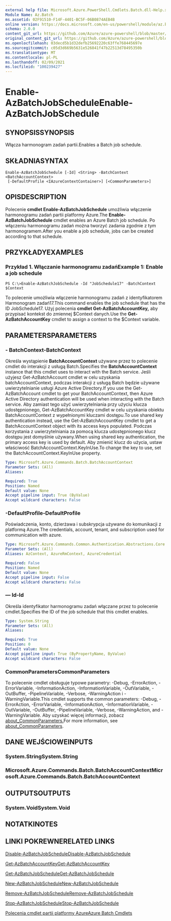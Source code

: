 ```yaml
---
external help file: Microsoft.Azure.PowerShell.Cmdlets.Batch.dll-Help.xml
Module Name: Az.Batch
ms.assetid: 02F91510-F14F-4401-BC5F-06B0874AEB4B
online version: https://docs.microsoft.com/en-us/powershell/module/az.batch/enable-azbatchjobschedule
schema: 2.0.0
content_git_url: https://github.com/Azure/azure-powershell/blob/master/src/Batch/Batch/help/Enable-AzBatchJobSchedule.md
original_content_git_url: https://github.com/Azure/azure-powershell/blob/master/src/Batch/Batch/help/Enable-AzBatchJobSchedule.md
ms.openlocfilehash: 03decd5b1d32defb25692220c63ffe768445697e
ms.sourcegitcommit: c05d3d669b5631e526841f47b22513d78495350b
ms.translationtype: MT
ms.contentlocale: pl-PL
ms.lasthandoff: 02/09/2021
ms.locfileid: "100239427"
---
```

# <span data-ttu-id="a2c59-101">Enable-AzBatchJobSchedule</span><span class="sxs-lookup"><span data-stu-id="a2c59-101">Enable-AzBatchJobSchedule</span></span>

## <span data-ttu-id="a2c59-102">SYNOPSIS</span><span class="sxs-lookup"><span data-stu-id="a2c59-102">SYNOPSIS</span></span>
<span data-ttu-id="a2c59-103">Włącza harmonogram zadań partii.</span><span class="sxs-lookup"><span data-stu-id="a2c59-103">Enables a Batch job schedule.</span></span>

## <span data-ttu-id="a2c59-104">SKŁADNIA</span><span class="sxs-lookup"><span data-stu-id="a2c59-104">SYNTAX</span></span>

```
Enable-AzBatchJobSchedule [-Id] <String> -BatchContext <BatchAccountContext>
 [-DefaultProfile <IAzureContextContainer>] [<CommonParameters>]
```

## <span data-ttu-id="a2c59-105">OPIS</span><span class="sxs-lookup"><span data-stu-id="a2c59-105">DESCRIPTION</span></span>
<span data-ttu-id="a2c59-106">Polecenie **cmdlet Enable-AzBatchJobSchedule** umożliwia włączenie harmonogramu zadań partii platformy Azure.</span><span class="sxs-lookup"><span data-stu-id="a2c59-106">The **Enable-AzBatchJobSchedule** cmdlet enables an Azure Batch job schedule.</span></span>
<span data-ttu-id="a2c59-107">Po włączeniu harmonogramu zadań można tworzyć zadania zgodnie z tym harmonogramem.</span><span class="sxs-lookup"><span data-stu-id="a2c59-107">After you enable a job schedule, jobs can be created according to that schedule.</span></span>

## <span data-ttu-id="a2c59-108">PRZYKŁADY</span><span class="sxs-lookup"><span data-stu-id="a2c59-108">EXAMPLES</span></span>

### <span data-ttu-id="a2c59-109">Przykład 1. Włączanie harmonogramu zadań</span><span class="sxs-lookup"><span data-stu-id="a2c59-109">Example 1: Enable a job schedule</span></span>
```
PS C:\>Enable-AzBatchJobSchedule -Id "JobSchedule17" -BatchContext $Context
```

<span data-ttu-id="a2c59-110">To polecenie umożliwia włączenie harmonogramu zadań z identyfikatorem Harmonogram zadań17.</span><span class="sxs-lookup"><span data-stu-id="a2c59-110">This command enables the job schedule that has the ID JobSchedule17.</span></span>
<span data-ttu-id="a2c59-111">Użyj polecenia **cmdlet Get-AzBatchAccountKey,** aby przypisać kontekst do zmiennej $Context danych.</span><span class="sxs-lookup"><span data-stu-id="a2c59-111">Use the **Get-AzBatchAccountKey** cmdlet to assign a context to the $Context variable.</span></span>

## <span data-ttu-id="a2c59-112">PARAMETERS</span><span class="sxs-lookup"><span data-stu-id="a2c59-112">PARAMETERS</span></span>

### <span data-ttu-id="a2c59-113">- BatchContext</span><span class="sxs-lookup"><span data-stu-id="a2c59-113">-BatchContext</span></span>
<span data-ttu-id="a2c59-114">Określa wystąpienie **BatchAccountContext** używane przez to polecenie cmdlet do interakcji z usługą Batch.</span><span class="sxs-lookup"><span data-stu-id="a2c59-114">Specifies the **BatchAccountContext** instance that this cmdlet uses to interact with the Batch service.</span></span>
<span data-ttu-id="a2c59-115">Jeśli użyjesz Get-AzBatchAccount cmdlet w celu uzyskania batchAccountContext, podczas interakcji z usługą Batch będzie używane uwierzytelnianie usługi Azure Active Directory.</span><span class="sxs-lookup"><span data-stu-id="a2c59-115">If you use the Get-AzBatchAccount cmdlet to get your BatchAccountContext, then Azure Active Directory authentication will be used when interacting with the Batch service.</span></span> <span data-ttu-id="a2c59-116">Aby zamiast tego użyć uwierzytelniania przy użyciu klucza udostępnionego, Get-AzBatchAccountKey cmdlet w celu uzyskania obiektu BatchAccountContext z wypełnionymi kluczami dostępu.</span><span class="sxs-lookup"><span data-stu-id="a2c59-116">To use shared key authentication instead, use the Get-AzBatchAccountKey cmdlet to get a BatchAccountContext object with its access keys populated.</span></span> <span data-ttu-id="a2c59-117">Podczas korzystania z uwierzytelniania za pomocą klucza udostępnionego klucz dostępu jest domyślnie używany.</span><span class="sxs-lookup"><span data-stu-id="a2c59-117">When using shared key authentication, the primary access key is used by default.</span></span> <span data-ttu-id="a2c59-118">Aby zmienić klucz do użycia, ustaw właściwość BatchAccountContext.KeyInUse.</span><span class="sxs-lookup"><span data-stu-id="a2c59-118">To change the key to use, set the BatchAccountContext.KeyInUse property.</span></span>

```yaml
Type: Microsoft.Azure.Commands.Batch.BatchAccountContext
Parameter Sets: (All)
Aliases:

Required: True
Position: Named
Default value: None
Accept pipeline input: True (ByValue)
Accept wildcard characters: False
```

### <span data-ttu-id="a2c59-119">-DefaultProfile</span><span class="sxs-lookup"><span data-stu-id="a2c59-119">-DefaultProfile</span></span>
<span data-ttu-id="a2c59-120">Poświadczenia, konto, dzierżawa i subskrypcja używane do komunikacji z platformą Azure.</span><span class="sxs-lookup"><span data-stu-id="a2c59-120">The credentials, account, tenant, and subscription used for communication with azure.</span></span>

```yaml
Type: Microsoft.Azure.Commands.Common.Authentication.Abstractions.Core.IAzureContextContainer
Parameter Sets: (All)
Aliases: AzContext, AzureRmContext, AzureCredential

Required: False
Position: Named
Default value: None
Accept pipeline input: False
Accept wildcard characters: False
```

### <span data-ttu-id="a2c59-121">— Id</span><span class="sxs-lookup"><span data-stu-id="a2c59-121">-Id</span></span>
<span data-ttu-id="a2c59-122">Określa identyfikator harmonogramu zadań włączane przez to polecenie cmdlet.</span><span class="sxs-lookup"><span data-stu-id="a2c59-122">Specifies the ID of the job schedule that this cmdlet enables.</span></span>

```yaml
Type: System.String
Parameter Sets: (All)
Aliases:

Required: True
Position: 0
Default value: None
Accept pipeline input: True (ByPropertyName, ByValue)
Accept wildcard characters: False
```

### <span data-ttu-id="a2c59-123">CommonParameters</span><span class="sxs-lookup"><span data-stu-id="a2c59-123">CommonParameters</span></span>
<span data-ttu-id="a2c59-124">To polecenie cmdlet obsługuje typowe parametry: -Debug, -ErrorAction, -ErrorVariable, -InformationAction, -InformationVariable, -OutVariable, -OutBuffer, -PipelineVariable, -Verbose, -WarningAction i -WarningVariable.</span><span class="sxs-lookup"><span data-stu-id="a2c59-124">This cmdlet supports the common parameters: -Debug, -ErrorAction, -ErrorVariable, -InformationAction, -InformationVariable, -OutVariable, -OutBuffer, -PipelineVariable, -Verbose, -WarningAction, and -WarningVariable.</span></span> <span data-ttu-id="a2c59-125">Aby uzyskać więcej informacji, zobacz [about_CommonParameters.](http://go.microsoft.com/fwlink/?LinkID=113216)</span><span class="sxs-lookup"><span data-stu-id="a2c59-125">For more information, see [about_CommonParameters](http://go.microsoft.com/fwlink/?LinkID=113216).</span></span>

## <span data-ttu-id="a2c59-126">DANE WEJŚCIOWE</span><span class="sxs-lookup"><span data-stu-id="a2c59-126">INPUTS</span></span>

### <span data-ttu-id="a2c59-127">System.String</span><span class="sxs-lookup"><span data-stu-id="a2c59-127">System.String</span></span>

### <span data-ttu-id="a2c59-128">Microsoft.Azure.Commands.Batch.BatchAccountContext</span><span class="sxs-lookup"><span data-stu-id="a2c59-128">Microsoft.Azure.Commands.Batch.BatchAccountContext</span></span>

## <span data-ttu-id="a2c59-129">OUTPUTS</span><span class="sxs-lookup"><span data-stu-id="a2c59-129">OUTPUTS</span></span>

### <span data-ttu-id="a2c59-130">System.Void</span><span class="sxs-lookup"><span data-stu-id="a2c59-130">System.Void</span></span>

## <span data-ttu-id="a2c59-131">NOTATKI</span><span class="sxs-lookup"><span data-stu-id="a2c59-131">NOTES</span></span>

## <span data-ttu-id="a2c59-132">LINKI POKREWNE</span><span class="sxs-lookup"><span data-stu-id="a2c59-132">RELATED LINKS</span></span>

[<span data-ttu-id="a2c59-133">Disable-AzBatchJobSchedule</span><span class="sxs-lookup"><span data-stu-id="a2c59-133">Disable-AzBatchJobSchedule</span></span>](./Disable-AzBatchJobSchedule.md)

[<span data-ttu-id="a2c59-134">Get-AzBatchAccountKey</span><span class="sxs-lookup"><span data-stu-id="a2c59-134">Get-AzBatchAccountKey</span></span>](./Get-AzBatchAccountKey.md)

[<span data-ttu-id="a2c59-135">Get-AzBatchJobSchedule</span><span class="sxs-lookup"><span data-stu-id="a2c59-135">Get-AzBatchJobSchedule</span></span>](./Get-AzBatchJobSchedule.md)

[<span data-ttu-id="a2c59-136">New-AzBatchJobSchedule</span><span class="sxs-lookup"><span data-stu-id="a2c59-136">New-AzBatchJobSchedule</span></span>](./New-AzBatchJobSchedule.md)

[<span data-ttu-id="a2c59-137">Remove-AzBatchJobSchedule</span><span class="sxs-lookup"><span data-stu-id="a2c59-137">Remove-AzBatchJobSchedule</span></span>](./Remove-AzBatchJobSchedule.md)

[<span data-ttu-id="a2c59-138">Stop-AzBatchJobSchedule</span><span class="sxs-lookup"><span data-stu-id="a2c59-138">Stop-AzBatchJobSchedule</span></span>](./Stop-AzBatchJobSchedule.md)

[<span data-ttu-id="a2c59-139">Polecenia cmdlet partii platformy Azure</span><span class="sxs-lookup"><span data-stu-id="a2c59-139">Azure Batch Cmdlets</span></span>](/powershell/module/Az.Batch/)
